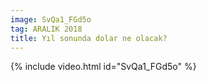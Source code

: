 ```yaml
---
image: SvQa1_FGd5o
tag: ARALIK 2018
title: Yıl sonunda dolar ne olacak?
---
```

{% include video.html id="SvQa1_FGd5o" %}
